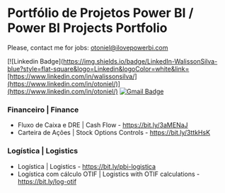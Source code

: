 # Portfólio de Projetos Power BI / Power BI Projects Portfolio
Please, contact me for jobs: otoniel@ilovepowerbi.com

[![Linkedin Badge](https://img.shields.io/badge/LinkedIn-WalissonSilva-blue?style=flat-square&logo=Linkedin&logoColor=white&link=[https://www.linkedin.com/in/walissonsilva/](https://www.linkedin.com/in/otoniel/)](https://www.linkedin.com/in/otoniel/)
[![Gmail Badge](https://img.shields.io/badge/-otoniel@ilovepowerbi.com-c14438?style=flat-square&logo=Gmail&logoColor=white&link=mailto:otoniel@ilovepowerbi.com)](mailto:otoniel@ilovepowerbi.com)

### Financeiro | Finance
* Fluxo de Caixa e DRE | Cash Flow - https://bit.ly/3aMENaJ
* Carteira de Ações | Stock Options Controls - https://bit.ly/3ttkHsK

### Logística | Logistics
* Logística | Logistics - https://bit.ly/pbi-logistica
* Logística com cálculo OTIF | Logistics with OTIF calculations - https://bit.ly/log-otif
